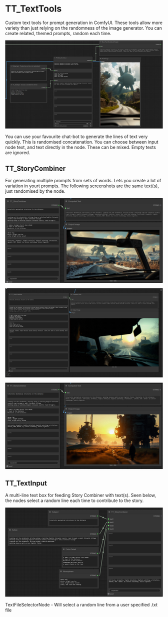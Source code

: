 # TT_TextTools
Custom text tools for prompt generation in ComfyUI. These tools allow more variety than just relying on the randomness of the image generator. You can create related, themed prompts, random each time. 

![![WorkflowPreview]](https://github.com/zzubnik/TT_TextTools/blob/main/Samples/Screenshot%202025-04-02%20213947.png)

You can use your favourite chat-bot to generate the lines of text very quickly. This is randomised concatenation. You can choose between input node text, and text directly in the node. These can be mixed. Empty texts are ignored.

## TT_StoryCombiner  
For generating multiple prompts from sets of words. Lets you create a lot of variation in yourt prompts. The following screenshots are the same text(s), just randomised by the node.

![![WorkflowPreview]](https://github.com/zzubnik/TT_TextTools/blob/main/Samples/Screenshot%202025-04-02%20004045.png)

![![WorkflowPreview]](https://github.com/zzubnik/TT_TextTools/blob/main/Samples/Screenshot%202025-04-02%20010510.png)

![![WorkflowPreview]](https://github.com/zzubnik/TT_TextTools/blob/main/Samples/Screenshot%202025-04-02%20004227.png)

## TT_TextInput
A multi-line text box for feeding Story Combiner with text(s). Seen below, the nodes select a random line each time to contribute to the story.

![![WorkflowPreview]](https://github.com/zzubnik/TT_TextTools/blob/main/Samples/Screenshot%202025-04-02%20011420.png)

TextFileSelectorNode - Will select a random line from a user specified .txt file
